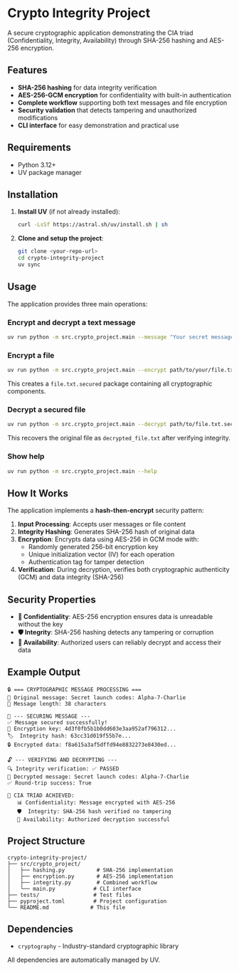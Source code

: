 # Crypto Integrity Project

A secure cryptographic application demonstrating the CIA triad (Confidentiality, Integrity, Availability) through SHA-256 hashing and AES-256 encryption.

## Features

- **SHA-256 hashing** for data integrity verification
- **AES-256-GCM encryption** for confidentiality with built-in authentication
- **Complete workflow** supporting both text messages and file encryption
- **Security validation** that detects tampering and unauthorized modifications
- **CLI interface** for easy demonstration and practical use

## Requirements

- Python 3.12+
- UV package manager

## Installation

1. **Install UV** (if not already installed):
   ```bash
   curl -LsSf https://astral.sh/uv/install.sh | sh
   ```

2. **Clone and setup the project**:
   ```bash
   git clone <your-repo-url>
   cd crypto-integrity-project
   uv sync
   ```

## Usage

The application provides three main operations:

### Encrypt and decrypt a text message
```bash
uv run python -m src.crypto_project.main --message "Your secret message here"
```

### Encrypt a file
```bash
uv run python -m src.crypto_project.main --encrypt path/to/your/file.txt
```
This creates a `file.txt.secured` package containing all cryptographic components.

### Decrypt a secured file
```bash
uv run python -m src.crypto_project.main --decrypt path/to/file.txt.secured
```
This recovers the original file as `decrypted_file.txt` after verifying integrity.

### Show help
```bash
uv run python -m src.crypto_project.main --help
```

## How It Works

The application implements a **hash-then-encrypt** security pattern:

1. **Input Processing**: Accepts user messages or file content
2. **Integrity Hashing**: Generates SHA-256 hash of original data
3. **Encryption**: Encrypts data using AES-256 in GCM mode with:
   - Randomly generated 256-bit encryption key
   - Unique initialization vector (IV) for each operation
   - Authentication tag for tamper detection
4. **Verification**: During decryption, verifies both cryptographic authenticity (GCM) and data integrity (SHA-256)

## Security Properties

- **🔐 Confidentiality**: AES-256 encryption ensures data is unreadable without the key
- **🛡️ Integrity**: SHA-256 hashing detects any tampering or corruption
- **🚀 Availability**: Authorized users can reliably decrypt and access their data

## Example Output

```
🔒 === CRYPTOGRAPHIC MESSAGE PROCESSING ===
📝 Original message: Secret launch codes: Alpha-7-Charlie
📏 Message length: 38 characters

🔐 --- SECURING MESSAGE ---
✅ Message secured successfully!
🔑 Encryption key: 4d3f0fb5b1b0dd603e3aa952af796312...
🏷️  Integrity hash: 63cc31d019f55b7e...
🔒 Encrypted data: f8a615a3af5dffd94e8832273e8430ed...

🔓 --- VERIFYING AND DECRYPTING ---
🔍 Integrity verification: ✅ PASSED
📝 Decrypted message: Secret launch codes: Alpha-7-Charlie
✅ Round-trip success: True

🎉 CIA TRIAD ACHIEVED:
   📊 Confidentiality: Message encrypted with AES-256
   🛡️  Integrity: SHA-256 hash verified no tampering
   🚀 Availability: Authorized decryption successful
```

## Project Structure

```
crypto-integrity-project/
├── src/crypto_project/
│   ├── hashing.py          # SHA-256 implementation
│   ├── encryption.py       # AES-256 implementation
│   ├── integrity.py        # Combined workflow
│   └── main.py            # CLI interface
├── tests/                 # Test files
├── pyproject.toml         # Project configuration
└── README.md             # This file
```

## Dependencies

- `cryptography` - Industry-standard cryptographic library

All dependencies are automatically managed by UV.
